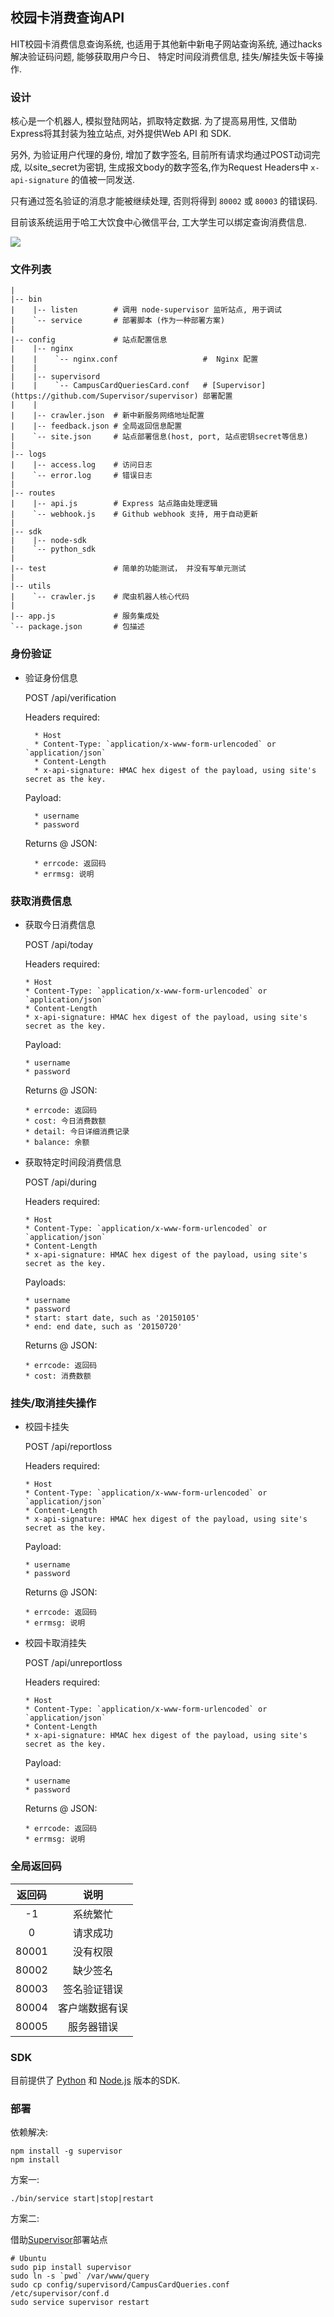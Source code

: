 校园卡消费查询API
---

HIT校园卡消费信息查询系统, 也适用于其他新中新电子网站查询系统,
通过hacks解决验证码问题, 能够获取用户今日、 特定时间段消费信息,
挂失/解挂失饭卡等操作.

### 设计

核心是一个机器人, 模拟登陆网站，抓取特定数据. 为了提高易用性, 又借助Express将其封装为独立站点, 对外提供Web API 和 SDK.

另外, 为验证用户代理的身份, 增加了数字签名, 目前所有请求均通过POST动词完成,
以site_secret为密钥, 生成报文body的数字签名,作为Request Headers中 `x-api-signature` 的值被一同发送.

只有通过签名验证的消息才能被继续处理, 否则将得到 `80002` 或 `80003` 的错误码.

目前该系统运用于哈工大饮食中心微信平台, 工大学生可以绑定查询消费信息.

![](https://github.com/fangwentong/foodcenter/raw/master/static/image/show/qrcode.jpg)

### 文件列表

```
|
|-- bin
|    |-- listen        # 调用 node-supervisor 监听站点, 用于调试
|    `-- service       # 部署脚本 (作为一种部署方案)
|
|-- config             # 站点配置信息
|    |-- nginx
|    |    `-- nginx.conf                   #  Nginx 配置
|    |
|    |-- supervisord
|    |    `-- CampusCardQueriesCard.conf   # [Supervisor](https://github.com/Supervisor/supervisor) 部署配置
|    |
|    |-- crawler.json  # 新中新服务网络地址配置
|    |-- feedback.json # 全局返回信息配置
|    `-- site.json     # 站点部署信息(host, port, 站点密钥secret等信息)
|
|-- logs
|    |-- access.log    # 访问日志
|    `-- error.log     # 错误日志
|
|-- routes
|    |-- api.js        # Express 站点路由处理逻辑
|    `-- webhook.js    # Github webhook 支持, 用于自动更新
|
|-- sdk
|    |-- node-sdk
|    `-- python_sdk
|
|-- test               # 简单的功能测试， 并没有写单元测试
|
|-- utils
|    `-- crawler.js    # 爬虫机器人核心代码
|
|-- app.js             # 服务集成处
`-- package.json       # 包描述
```


### 身份验证

- 验证身份信息

    POST /api/verification

    Headers required:

        * Host
        * Content-Type: `application/x-www-form-urlencoded` or `application/json`
        * Content-Length
        * x-api-signature: HMAC hex digest of the payload, using site's secret as the key.

    Payload:

        * username
        * password

    Returns @ JSON:

        * errcode: 返回码
        * errmsg: 说明


### 获取消费信息

- 获取今日消费信息

    POST /api/today

    Headers required:

      * Host
      * Content-Type: `application/x-www-form-urlencoded` or `application/json`
      * Content-Length
      * x-api-signature: HMAC hex digest of the payload, using site's secret as the key.

    Payload:

      * username
      * password

    Returns @ JSON:

      * errcode: 返回码
      * cost: 今日消费数额
      * detail: 今日详细消费记录
      * balance: 余额


- 获取特定时间段消费信息

    POST /api/during

    Headers required:

      * Host
      * Content-Type: `application/x-www-form-urlencoded` or `application/json`
      * Content-Length
      * x-api-signature: HMAC hex digest of the payload, using site's secret as the key.

    Payloads:

      * username
      * password
      * start: start date, such as '20150105'
      * end: end date, such as '20150720'

    Returns @ JSON:

      * errcode: 返回码
      * cost: 消费数额

### 挂失/取消挂失操作

- 校园卡挂失

    POST /api/reportloss

    Headers required:

      * Host
      * Content-Type: `application/x-www-form-urlencoded` or `application/json`
      * Content-Length
      * x-api-signature: HMAC hex digest of the payload, using site's secret as the key.

    Payload:

      * username
      * password

    Returns @ JSON:

      * errcode: 返回码
      * errmsg: 说明

- 校园卡取消挂失

    POST /api/unreportloss

    Headers required:

      * Host
      * Content-Type: `application/x-www-form-urlencoded` or `application/json`
      * Content-Length
      * x-api-signature: HMAC hex digest of the payload, using site's secret as the key.

    Payload:

      * username
      * password

    Returns @ JSON:

      * errcode: 返回码
      * errmsg: 说明


### 全局返回码

|返回码|说明|
|:-:|:-:|
|-1|系统繁忙|
|0|请求成功|
|80001|没有权限|
|80002|缺少签名|
|80003|签名验证错误|
|80004|客户端数据有误|
|80005|服务器错误|

### SDK

目前提供了 [Python](sdk/python_sdk) 和 [Node.js](sdk/node-sdk) 版本的SDK.

### 部署

依赖解决:

```
npm install -g supervisor
npm install
```

方案一:

```
./bin/service start|stop|restart
```

方案二:

借助[Supervisor](https://github.com/Supervisor/supervisor)部署站点

``` shell
# Ubuntu
sudo pip install supervisor
sudo ln -s `pwd` /var/www/query
sudo cp config/supervisord/CampusCardQueries.conf /etc/supervisor/conf.d
sudo service supervisor restart
```
